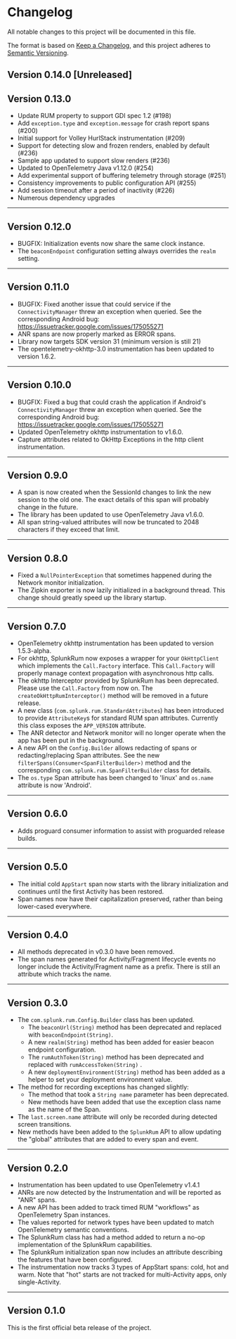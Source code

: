 # Changelog

All notable changes to this project will be documented in this file.

The format is based on [Keep a Changelog](https://keepachangelog.com/en/1.1.0/), and this project
adheres to [Semantic Versioning](https://semver.org/spec/v2.0.0.html).

## Version 0.14.0 [Unreleased]

## Version 0.13.0

* Update RUM property to support GDI spec 1.2 (#198)
* Add `exception.type` and `exception.message` for crash report spans (#200)
* Initial support for Volley HurlStack instrumentation (#209)
* Support for detecting slow and frozen renders, enabled by default (#236)
* Sample app updated to support slow renders (#236)
* Updated to OpenTelemetry Java v1.12.0 (#254)
* Add experimental support of buffering telemetry through storage (#251)
* Consistency improvements to public configuration API (#255)
* Add session timeout after a period of inactivity (#226)
* Numerous dependency upgrades

---
## Version 0.12.0
- BUGFIX: Initialization events now share the same clock instance.
- The `beaconEndpoint` configuration setting always overrides the `realm` setting.

---
## Version 0.11.0
- BUGFIX: Fixed another issue that could service if the `ConnectivityManager` threw an exception when queried.
  See the corresponding Android bug: https://issuetracker.google.com/issues/175055271
- ANR spans are now properly marked as ERROR spans.
- Library now targets SDK version 31 (minimum version is still 21)
- The opentelemetry-okhttp-3.0 instrumentation has been updated to version 1.6.2.

---
## Version 0.10.0

- BUGFIX: Fixed a bug that could crash the application if Android's `ConnectivityManager` threw an
exception when queried. See the corresponding Android bug: https://issuetracker.google.com/issues/175055271
- Updated OpenTelemetry okhttp instrumentation to v1.6.0.
- Capture attributes related to OkHttp Exceptions in the http client instrumentation.

---

## Version 0.9.0

- A span is now created when the SessionId changes to link the new session to the old one. The exact
  details of this span will probably change in the future.
- The library has been updated to use OpenTelemetry Java v1.6.0.
- All span string-valued attributes will now be truncated to 2048 characters if they exceed that
  limit.

---

## Version 0.8.0

- Fixed a `NullPointerException` that sometimes happened during the Network monitor initialization.
- The Zipkin exporter is now lazily initialized in a background thread. This change should greatly speed up the library startup.

---

## Version 0.7.0 

- OpenTelemetry okhttp instrumentation has been updated to version 1.5.3-alpha. 
- For okhttp, SplunkRum now exposes a wrapper for your `OkHttpClient` which implements the `Call.Factory`
  interface. This `Call.Factory` will properly manage context propagation with asynchronous http calls.
- The okhttp Interceptor provided by SplunkRum has been deprecated. Please use the `Call.Factory` from now on.
  The `createOkHttpRumInterceptor()` method will be removed in a future release.
- A new class (`com.splunk.rum.StandardAttributes`) has been introduced to provide `AttributeKey`s for 
  standard RUM span attributes. Currently this class exposes the `APP_VERSION` attribute.
- The ANR detector and Network monitor will no longer operate when the app has been put in the background.
- A new API on the `Config.Builder` allows redacting of spans or redacting/replacing Span attributes. See
  the new `filterSpans(Consumer<SpanFilterBuilder>)` method and the corresponding `com.splunk.rum.SpanFilterBuilder` class
  for details.
- The `os.type` Span attribute has been changed to 'linux' and `os.name` attribute is now 'Android'. 

---

## Version 0.6.0

- Adds proguard consumer information to assist with proguarded release builds.

---

## Version 0.5.0

- The initial cold `AppStart` span now starts with the library initialization and continues until the first Activity has been restored.
- Span names now have their capitalization preserved, rather than being lower-cased everywhere.

---

## Version 0.4.0

- All methods deprecated in v0.3.0 have been removed.
- The span names generated for Activity/Fragment lifecycle events no longer include the
  Activity/Fragment name as a prefix. There is still an attribute which tracks the name.

---

## Version 0.3.0

- The `com.splunk.rum.Config.Builder` class has been updated.
  - The `beaconUrl(String)` method has been deprecated and replaced with `beaconEndpoint(String)`.
  - A new `realm(String)` method has been added for easier beacon endpoint configuration.
  - The `rumAuthToken(String)` method has been deprecated and replaced with `rumAccessToken(String)`
    .
  - A new `deploymentEnvironment(String)` method has been added as a helper to set your deployment
    environment value.
- The method for recording exceptions has changed slightly:
  - The method that took a `String name` parameter has been deprecated.
  - New methods have been added that use the exception class name as the name of the Span.
- The `last.screen.name` attribute will only be recorded during detected screen transitions.
- New methods have been added to the `SplunkRum` API to allow updating the "global" attributes that
  are added to every span and event.

---
## Version 0.2.0

- Instrumentation has been updated to use OpenTelemetry v1.4.1
- ANRs are now detected by the Instrumentation and will be reported as "ANR" spans.
- A new API has been added to track timed RUM "workflows" as OpenTelemetry Span instances.
- The values reported for network types have been updated to match OpenTelemetry semantic
  conventions.
- The SplunkRum class has had a method added to return a no-op implementation of the SplunkRum
  capabilities.
- The SplunkRum initialization span now includes an attribute describing the features that have been
  configured.
- The instrumentation now tracks 3 types of AppStart spans: cold, hot and warm. Note that "hot"
  starts are not tracked for multi-Activity apps, only single-Activity.

---
## Version 0.1.0

This is the first official beta release of the project.
